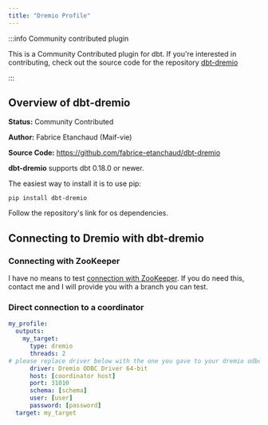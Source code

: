 ```yaml
---
title: "Dremio Profile"
---
```



:::info Community contributed plugin

This is a Community Contributed plugin for dbt. If you're interested in contributing, check out the source code for the repository [dbt-dremio](https://github.com/fabrice-etanchaud/dbt-dremio)

:::

## Overview of dbt-dremio
**Status:** Community Contributed

**Author:** Fabrice Etanchaud (Maif-vie)

**Source Code:** https://github.com/fabrice-etanchaud/dbt-dremio

**dbt-dremio** supports dbt 0.18.0 or newer.

The easiest way to install it is to use pip:

    pip install dbt-dremio

Follow the repository's link for os dependencies.

## Connecting to Dremio with **dbt-dremio**

### Connecting with ZooKeeper

I have no means to test [connection with ZooKeeper](https://docs.dremio.com/drivers/dremio-connector.html#connecting-to-zookeeper). 
If you do need this, contact me and I will provide you with a branch you can test.

### Direct connection to a coordinator

```yaml
my_profile:
  outputs:
    my_target:
      type: dremio
      threads: 2
# please replace driver below with the one you gave to your dremio odbc driver installation      
      driver: Dremio ODBC Driver 64-bit
      host: [coordinator host]
      port: 31010
      schema: [schema]
      user: [user]
      password: [password]
  target: my_target
